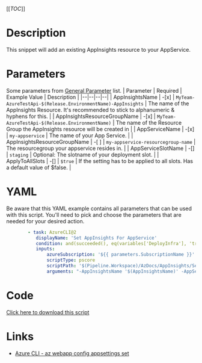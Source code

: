 [[_TOC_]]

# Description

This snippet will add an existing AppInsights resource to your AppService.

# Parameters

Some parameters from [General Parameter](/Azure/Azure-CLI-Snippets) list.
| Parameter | Required | Example Value | Description |
|--|--|--|--|
| AppInsightsName | -[x] | `MyTeam-AzureTestApi-$(Release.EnvironmentName)-AppInsights` | The name of the AppInsights Resource. It's recommended to stick to alphanumeric & hyphens for this. |
| AppInsightsResourceGroupName | -[x] | `MyTeam-AzureTestApi-$(Release.EnvironmentName)` | The name of the Resource Group the AppInsights resource will be created in |
| AppServiceName | -[x] | `my-appservice` | The name of your App Service. |
| AppInsightsResourceGroupName | -[ ] | `my-appservice-resourcegroup-name` | The resourcegroup your appservice resides in. |
| AppServiceSlotName | -[] | `staging` | Optional: The slotname of your deployment slot. |
| ApplyToAllSlots | -[] | `$true` | If the setting has to be applied to all slots. Has a default value of $false. |

# YAML

Be aware that this YAML example contains all parameters that can be used with this script. You'll need to pick and choose the parameters that are needed for your desired action.

```yaml
        - task: AzureCLI@2
           displayName: 'Set AppInsights For AppService'
           condition: and(succeeded(), eq(variables['DeployInfra'], 'true'))
           inputs:
               azureSubscription: '${{ parameters.SubscriptionName }}'
               scriptType: pscore
               scriptPath: '$(Pipeline.Workspace)/AzDocs/AppInsights/Set-AppInsights-For-AppService.ps1'
               arguments: "-AppInsightsName '$(AppInsightsName)' -AppServiceName '$(AppServiceName)' -AppServiceResourceGroupName '$(AppServiceResourceGroupName)' -AppInsightsResourceGroupName '$(AppInsightsResourceGroupName)' -AppServiceSlotName '$(AppServiceSlotName)' -ApplyToAllSlots $(ApplyToAllSlots)"
```

# Code

[Click here to download this script](../../../../src/AppInsights/Set-AppInsights-For-AppService.ps1)

# Links

- [Azure CLI - az webapp config appsettings set](https://docs.microsoft.com/en-us/cli/azure/webapp/config/appsettings?view=azure-cli-latest)
